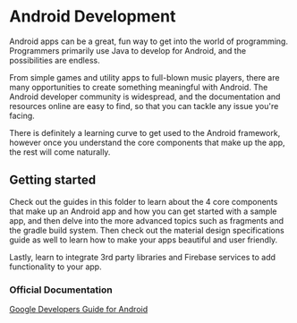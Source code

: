 # Android Development

Android apps can be a great, fun way to get into the world of programming. Programmers primarily use Java to develop for Android, and the
possibilities are endless.

From simple games and utility apps to full-blown music players, there are many opportunities to create something meaningful with Android. The
Android developer community is widespread, and the documentation and resources online are easy to find, so that you can tackle any issue you're
facing.

There is definitely a learning curve to get used to the Android framework, however once you understand the core components that make up the app,
the rest will come naturally.

## Getting started
Check out the guides in this folder to learn about the 4 core components that make up an Android app and how you can get started with a sample app, and then delve into the more advanced topics
such as fragments and the gradle build system. Then check out the material design specifications guide as well to learn how to make your apps beautiful and user friendly.

Lastly, learn to integrate 3rd party libraries and Firebase services to add functionality to your app.

### Official Documentation

[Google Developers Guide for Android](https://developer.android.com/training/index.html)
